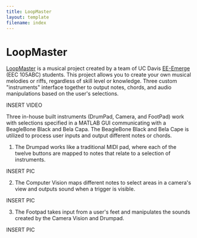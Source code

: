 ```yaml
---
title: LoopMaster
layout: template
filename: index
--- 
```

# LoopMaster

[LoopMaster](https://neilkatahira.github.io/EE-Emerge-2020-Loopmaster/) is a musical project created by a team of UC Davis [EE-Emerge](https://www.ece.ucdavis.edu/ieee/home/ee-emerge/) (EEC 105ABC) students. This project allows you to create your own musical melodies or riffs, regardless of skill level or knowledge. Three custom "instruments" interface together to output notes, chords, and audio manipulations based on the user's selections.


INSERT VIDEO  

Three in-house built instruments (DrumPad, Camera, and FootPad) work with selections specified in a MATLAB GUI communicating with a BeagleBone Black and Bela Capa.  The BeagleBone Black and Bela Cape is utilized to process user inputs and output different notes or chords.

1. The Drumpad works like a traditional MIDI pad, where each of the twelve buttons are mapped to notes that relate to a selection of instruments.  

 INSERT PIC  
 
 
2. The Computer Vision maps different notes to select areas in a camera's view and outputs sound when a trigger is visible.  

INSERT PIC  
 
 
3. The Footpad takes input from a user's feet and manipulates the sounds created by the Camera Vision and Drumpad.  
 
 INSERT PIC  
